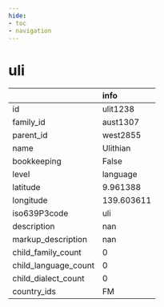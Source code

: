 ```yaml
---
hide:
- toc
- navigation
---
```

# uli
|                      | info       |
|:---------------------|:-----------|
| id                   | ulit1238   |
| family_id            | aust1307   |
| parent_id            | west2855   |
| name                 | Ulithian   |
| bookkeeping          | False      |
| level                | language   |
| latitude             | 9.961388   |
| longitude            | 139.603611 |
| iso639P3code         | uli        |
| description          | nan        |
| markup_description   | nan        |
| child_family_count   | 0          |
| child_language_count | 0          |
| child_dialect_count  | 0          |
| country_ids          | FM         |